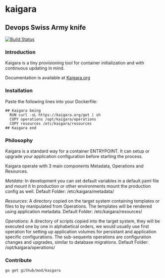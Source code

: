 # kaigara
## Devops Swiss Army knife

[![Build Status](https://travis-ci.org/mod/kaigara.svg?branch=master)](https://travis-ci.org/mod/kaigara)

### Introduction

Kaigara is a tiny provisioning tool for container initialization
and with continuous updating in mind.

Documentation is available at [Kaigara.org](http://www.kaigara.org/)

### Installation

Paste the following lines into your Dockerfile:
```
## Kaigara being
  RUN curl -sL https://kaigara.org/get | sh
  COPY operations /opt/kaigara/operations
  COPY resources /etc/kaigara/resources
## Kaigara end
```

### Philosophy

Kaigara is a standard way for a container ENTRYPOINT. It can setup or upgrade
your application configuration before starting the process.

Kaigara operate with 3 main components Metadata, Operations and Resources.

*Metdata*: In development you can set default variables in a default.yaml file and mount it
In production or other environments mount the production config as well.
Default Folder: /etc/kaigara/metadata/

*Resources*: A directory copied on the target system containing templates or files to by manipulated
from Operations. The templates will be rendered using application metadata.
Default Folder: /etc/kaigara/resources/

*Operations*: A directory of scripts copied into the target system, they will be executed one by one in
alphabetical orders, we would usually use first operation for setting up application volumes for
persistant and application specific configurations. The sub-sequents operations are
configuration changes and upgrades, similar to database migrations.
Default Folder: /opt/kaigara/operations/

### Contribute

```
go get github/mod/kaigara
```
